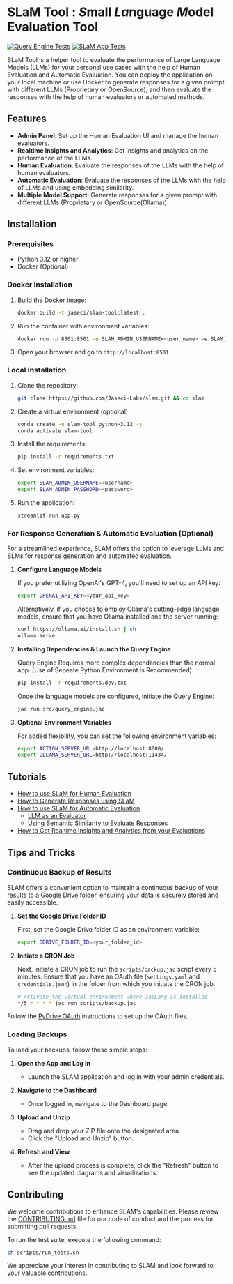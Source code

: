# SLaM Tool : *S*mall *La*nguage *M*odel Evaluation Tool

[![Query Engine Tests](https://github.com/Jaseci-Labs/slam/actions/workflows/query_engine_test.yml/badge.svg)](https://github.com/Jaseci-Labs/slam/actions/workflows/query_engine_test.yml)
[![SLaM App Tests](https://github.com/Jaseci-Labs/slam/actions/workflows/app_test.yml/badge.svg)](https://github.com/Jaseci-Labs/slam/actions/workflows/app_test.yml)

SLaM Tool is a helper tool to evaluate the performance of Large Language Models (LLMs) for your personal use cases with the help of Human Evaluation and Automatic Evaluation. You can deploy the application on your local machine or use Docker to generate responses for a given prompt with different LLMs (Proprietary or OpenSource), and then evaluate the responses with the help of human evaluators or automated methods.

## Features

- **Admin Panel**: Set up the Human Evaluation UI and manage the human evaluators.
- **Realtime Insights and Analytics**: Get insights and analytics on the performance of the LLMs.
- **Human Evaluation**: Evaluate the responses of the LLMs with the help of human evaluators.
- **Automatic Evaluation**: Evaluate the responses of the LLMs with the help of LLMs and using embedding similarity.
- **Multiple Model Support**: Generate responses for a given prompt with different LLMs (Proprietary or OpenSource(Ollama)).

## Installation

### Prerequisites

- Python 3.12 or higher
- Docker (Optional)

### Docker Installation

1. Build the Docker Image:
   ```bash
   docker build -t jaseci/slam-tool:latest .
   ```

2. Run the container with environment variables:
   ```bash
   docker run -p 8501:8501 -e SLAM_ADMIN_USERNAME=<user_name> -e SLAM_ADMIN_PASSWORD=<password> jaseci/slam-tool:latest
   ```

3. Open your browser and go to `http://localhost:8501`

### Local Installation

1. Clone the repository:
   ```bash
   git clone https://github.com/Jaseci-Labs/slam.git && cd slam
   ```

2. Create a virtual environment (optional):
   ```bash
   conda create -n slam-tool python=3.12 -y
   conda activate slam-tool
   ```

3. Install the requirements:
   ```bash
   pip install -r requirements.txt
   ```

4. Set environment variables:
   ```bash
   export SLAM_ADMIN_USERNAME=<username>
   export SLAM_ADMIN_PASSWORD=<password>
   ```

5. Run the application:
   ```bash
   streamlit run app.py
   ```

### For Response Generation & Automatic Evaluation (Optional)

For a streamlined experience, SLAM offers the option to leverage LLMs and SLMs for response generation and automated evaluation.

1. **Configure Language Models**

   If you prefer utilizing OpenAI's GPT-4, you'll need to set up an API key:

   ```bash
   export OPENAI_API_KEY=<your_api_key>
   ```

   Alternatively, if you choose to employ Ollama's cutting-edge language models, ensure that you have Ollama installed and the server running:

   ```bash
   curl https://ollama.ai/install.sh | sh
   ollama serve
   ```

2. **Installing Dependencies & Launch the Query Engine**

    Query Engine Requires more complex dependancies than the normal app. (Use of Sepeate Python Environment is Recommended)

    ```bash
    pip install -r requirements.dev.txt
    ```

    Once the language models are configured, initiate the Query Engine:

    ```bash
    jac run src/query_engine.jac
    ```

3. **Optional Environment Variables**

    For added flexibility, you can set the following environment variables:

    ```bash
    export ACTION_SERVER_URL=http://localhost:8000/
    export OLLAMA_SERVER_URL=http://localhost:11434/
    ```

## Tutorials

- [How to use SLaM for Human Evaluation](docs/tutorials/human_eval.md)
- [How to Generate Responses using SLaM](docs/tutorials/response_generator.md)
- [How to use SLaM for Automatic Evaluation](docs/tutorials/automatic_eval.md)
    - [LLM as an Evaluator](docs/tutorials/automatic_eval.md#llm-as-an-evaluator)
    - [Using Semantic Similarity to Evaluate Responses](docs/tutorials/automatic_eval.md#using-semantic-similarity-to-evaluate-responses)
- [How to Get Realtime Insights and Analytics from your Evaluations](docs/tutorials/insights_analytics.md)

## Tips and Tricks

### Continuous Backup of Results

SLAM offers a convenient option to maintain a continuous backup of your results to a Google Drive folder, ensuring your data is securely stored and easily accessible.

1. **Set the Google Drive Folder ID**

   First, set the Google Drive folder ID as an environment variable:

   ```bash
   export GDRIVE_FOLDER_ID=<your_folder_id>
   ```

2. **Initiate a CRON Job**

   Next, initiate a CRON job to run the `scripts/backup.jac` script every 5 minutes. Ensure that you have an OAuth file (`settings.yaml` and `credentials.json`) in the folder from which you initiate the CRON job.

   ```bash
   # Activate the virtual environment where JacLang is installed
   */5 * * * * jac run scripts/backup.jac
   ```

Follow the [PyDrive OAuth](https://pythonhosted.org/PyDrive/oauth.html) instructions to set up the OAuth files.

### Loading Backups

To load your backups, follow these simple steps:

1. **Open the App and Log In**
   - Launch the SLAM application and log in with your admin credentials.

2. **Navigate to the Dashboard**
   - Once logged in, navigate to the Dashboard page.

3. **Upload and Unzip**
   - Drag and drop your ZIP file onto the designated area.
   - Click the "Upload and Unzip" button.

4. **Refresh and View**
   - After the upload process is complete, click the "Refresh" button to see the updated diagrams and visualizations.

## Contributing

We welcome contributions to enhance SLAM's capabilities. Please review the [CONTRIBUTING.md](CONTRIBUTING.md) file for our code of conduct and the process for submitting pull requests.

To run the test suite, execute the following command:

```bash
sh scripts/run_tests.sh
```

We appreciate your interest in contributing to SLAM and look forward to your valuable contributions.
